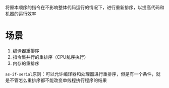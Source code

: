 将原本顺序的指令在不影响整体代码运行的情况下，进行重新排序，以提高代码和机器的运行效率

# 场景

1. 编译器重排序
2. 指令集并行的重排序（CPU乱序执行）
3. 内存的重排序

`as-if-serial`原则：可以允许编译器和处理器进行重排序，但是有一个条件，就是不管怎么重排序都不能改变单线程执行程序的结果